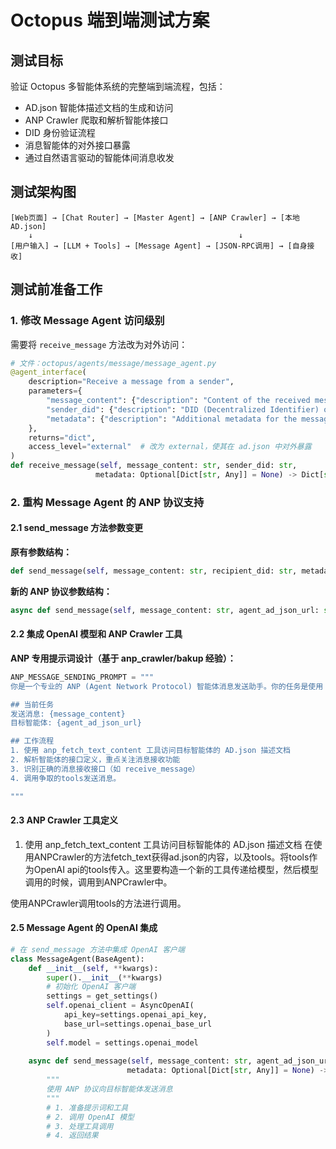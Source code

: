 # Octopus 端到端测试方案

## 测试目标

验证 Octopus 多智能体系统的完整端到端流程，包括：
- AD.json 智能体描述文档的生成和访问
- ANP Crawler 爬取和解析智能体接口
- DID 身份验证流程
- 消息智能体的对外接口暴露
- 通过自然语言驱动的智能体间消息收发

## 测试架构图

```
[Web页面] → [Chat Router] → [Master Agent] → [ANP Crawler] → [本地AD.json]
    ↓                                              ↓
[用户输入] → [LLM + Tools] → [Message Agent] → [JSON-RPC调用] → [自身接收]
```

## 测试前准备工作

### 1. 修改 Message Agent 访问级别

需要将 `receive_message` 方法改为对外访问：

```python
# 文件：octopus/agents/message/message_agent.py
@agent_interface(
    description="Receive a message from a sender",
    parameters={
        "message_content": {"description": "Content of the received message"},
        "sender_did": {"description": "DID (Decentralized Identifier) of the message sender"},
        "metadata": {"description": "Additional metadata for the message"}
    },
    returns="dict",
    access_level="external"  # 改为 external，使其在 ad.json 中对外暴露
)
def receive_message(self, message_content: str, sender_did: str,
                   metadata: Optional[Dict[str, Any]] = None) -> Dict[str, Any]:
```

### 2. 重构 Message Agent 的 ANP 协议支持

#### 2.1 send_message 方法参数变更

**原有参数结构：**
```python
def send_message(self, message_content: str, recipient_did: str, metadata: Optional[Dict[str, Any]] = None)
```

**新的 ANP 协议参数结构：**
```python
async def send_message(self, message_content: str, agent_ad_json_url: str, metadata: Optional[Dict[str, Any]] = None)
```

#### 2.2 集成 OpenAI 模型和 ANP Crawler 工具

**ANP 专用提示词设计（基于 anp_crawler/bakup 经验）：**

```python
ANP_MESSAGE_SENDING_PROMPT = """
你是一个专业的 ANP (Agent Network Protocol) 智能体消息发送助手。你的任务是使用 ANP 协议向目标智能体发送消息。

## 当前任务
发送消息: {message_content}
目标智能体: {agent_ad_json_url}

## 工作流程
1. 使用 anp_fetch_text_content 工具访问目标智能体的 AD.json 描述文档
2. 解析智能体的接口定义，重点关注消息接收功能
3. 识别正确的消息接收接口（如 receive_message）
4. 调用争取的tools发送消息。

"""
```

#### 2.3 ANP Crawler 工具定义

1. 使用 anp_fetch_text_content 工具访问目标智能体的 AD.json 描述文档
在使用ANPCrawler的方法fetch_text获得ad.json的内容，以及tools。将tools作为OpenAI api的tools传入。这里要构造一个新的工具传递给模型，然后模型调用的时候，调用到ANPCrawler中。

使用ANPCrawler调用tools的方法进行调用。

#### 2.5 Message Agent 的 OpenAI 集成

```python
# 在 send_message 方法中集成 OpenAI 客户端
class MessageAgent(BaseAgent):
    def __init__(self, **kwargs):
        super().__init__(**kwargs)
        # 初始化 OpenAI 客户端
        settings = get_settings()
        self.openai_client = AsyncOpenAI(
            api_key=settings.openai_api_key,
            base_url=settings.openai_base_url
        )
        self.model = settings.openai_model
        
    async def send_message(self, message_content: str, agent_ad_json_url: str, 
                          metadata: Optional[Dict[str, Any]] = None) -> Dict[str, Any]:
        """
        使用 ANP 协议向目标智能体发送消息
        """
        # 1. 准备提示词和工具
        # 2. 调用 OpenAI 模型
        # 3. 处理工具调用
        # 4. 返回结果
```
